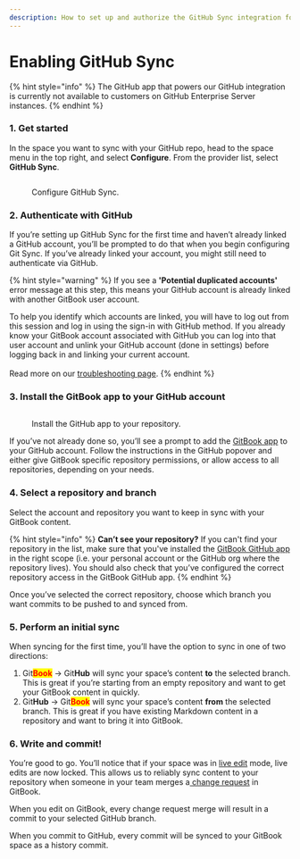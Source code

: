 ```yaml
---
description: How to set up and authorize the GitHub Sync integration for GitBook.
---
```


# Enabling GitHub Sync

{% hint style="info" %}
The GitHub app that powers our GitHub integration is currently not available to customers on GitHub Enterprise Server instances.
{% endhint %}

### 1. Get started

In the space you want to sync with your GitHub repo, head to the space menu in the top right, and select **Configure**. From the provider list, select **GitHub Sync**.

<figure><img src="../../.gitbook/assets/github.png" alt=""><figcaption><p>Configure GitHub Sync.</p></figcaption></figure>

### 2. Authenticate with GitHub

If you’re setting up GitHub Sync for the first time and haven’t already linked a GitHub account, you’ll be prompted to do that when you begin configuring Git Sync. If you’ve already linked your account, you might still need to authenticate via GitHub.

{% hint style="warning" %}
If you see a **'Potential duplicated accounts'** error message at this step, this means your GitHub account is already linked with another GitBook user account.

To help you identify which accounts are linked, you will have to log out from this session and log in using the sign-in with GitHub method. If you already know your GitBook account associated with GitHub you can log into that user account and unlink your GitHub account (done in settings) before logging back in and linking your current account.\
\
Read more on our [troubleshooting page](troubleshooting.md#potential-duplicated-accounts-when-signing-in).
{% endhint %}

### 3. Install the GitBook app to your GitHub account

<figure><img src="../../.gitbook/assets/github (1).png" alt=""><figcaption><p>Install the GitHub app to your repository.</p></figcaption></figure>

If you’ve not already done so, you’ll see a prompt to add the [GitBook app](https://github.com/apps/gitbook-com) to your GitHub account. Follow the instructions in the GitHub popover and either give GitBook specific repository permissions, or allow access to all repositories, depending on your needs.

### 4. Select a repository and branch

Select the account and repository you want to keep in sync with your GitBook content.

{% hint style="info" %}
**Can’t see your repository?** If you can't find your repository in the list, make sure that you've installed the [GitBook GitHub app](https://github.com/apps/gitbook-com) in the right scope (i.e. your personal account or the GitHub org where the repository lives). You should also check that you’ve configured the correct repository access in the GitBook GitHub app.
{% endhint %}

Once you’ve selected the correct repository, choose which branch you want commits to be pushed to and synced from.

### 5. Perform an initial sync

When syncing for the first time, you’ll have the option to sync in one of two directions:

1. Git<mark style="color:red;">**Book**</mark> -> Git**Hub** will sync your space’s content **to** the selected branch. This is great if you’re starting from an empty repository and want to get your GitBook content in quickly.
2. Git**Hub** -> Git<mark style="color:red;">**Book**</mark> will sync your space’s content **from** the selected branch. This is great if you have existing Markdown content in a repository and want to bring it into GitBook.

### 6. Write and commit!

You’re good to go. You’ll notice that if your space was in [live edit](../../editor/editing-content/live-edits.md) mode, live edits are now locked. This allows us to reliably sync content to your repository when someone in your team merges a[ change request](../../collaboration/change-requests.md) in GitBook.

When you edit on GitBook, every change request merge will result in a commit to your selected GitHub branch.

When you commit to GitHub, every commit will be synced to your GitBook space as a history commit.
